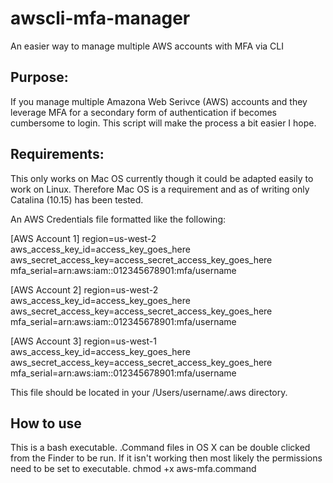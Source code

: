 # awscli-mfa-manager
An easier way to manage multiple AWS accounts with MFA via CLI

## Purpose:

If you manage multiple Amazona Web Serivce (AWS) accounts and they leverage MFA for a secondary form of authentication if becomes cumbersome to login.  This script will make the process a bit easier I hope.

## Requirements:

This only works on Mac OS currently though it could be adapted easily to work on Linux.  Therefore Mac OS is a requirement and as of writing only Catalina (10.15) has been tested.

An AWS Credentials file formatted like the following:

[AWS Account 1]
region=us-west-2
aws_access_key_id=access_key_goes_here
aws_secret_access_key=access_secret_access_key_goes_here
mfa_serial=arn:aws:iam::012345678901:mfa/username

[AWS Account 2]
region=us-west-2
aws_access_key_id=access_key_goes_here
aws_secret_access_key=access_secret_access_key_goes_here
mfa_serial=arn:aws:iam::012345678901:mfa/username

[AWS Account 3]
region=us-west-1
aws_access_key_id=access_key_goes_here
aws_secret_access_key=access_secret_access_key_goes_here
mfa_serial=arn:aws:iam::012345678901:mfa/username


This file should be located in your /Users/username/.aws directory.

## How to use

This is a bash executable.  .Command files in OS X can be double clicked from the Finder to be run.  If it isn't working then most likely the permissions need to be set to executable.  chmod +x aws-mfa.command
